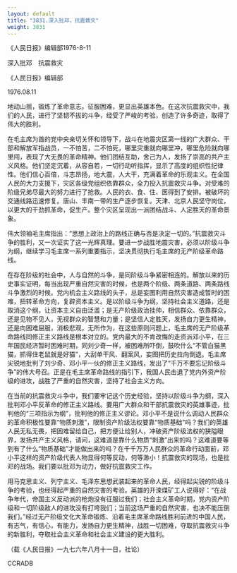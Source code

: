 ```yaml
---
layout: default
title: "3831.深入批邓，抗震救灾"
weight: 3831
---
```


《人民日报》编辑部1976-8-11

深入批邓　抗震救灾

《人民日报》编辑部

1976.08.11

地动山摇，锻炼了革命意志。征服困难，更显出英雄本色。在这次抗震救灾中，我们的人民，进行了坚韧不拔的斗争，经受了严峻的考验，创造了许多奇迹，取得了伟大的胜利。

在毛主席为首的党中央亲切关怀和领导下，战斗在地震灾区第一线的广大群众、干部和解放军指战员，一不怕苦，二不怕死，哪里灾重就向哪里冲，哪里危险就向哪里闯，表现了大无畏的革命精神。他们团结互助，舍己为人，发扬了崇高的共产主义风格。他们坚定沉着，从容自若，一切行动听指挥，显示了高度的组织性纪律性。他们信心百倍，斗志昂扬，地大震，人大干，充满着革命的乐观主义。在全国人民的大力支援下，灾区各级党组织依靠群众，全力投入抗震救灾斗争。对受难的阶级兄弟尽最大的努力进行了抢救。人民的衣、食、住、医得到了安排。被破坏的交通线路迅速修复。唐山、丰南一带的生产逐步恢复。天津、北京人民坚守岗位，以更大的干劲抓革命，促生产。整个灾区呈现出一派团结战斗、人定胜天的革命景象。

伟大领袖毛主席指出：“思想上政治上的路线正确与否是决定一切的。”抗震救灾斗争的胜利，又一次证实了这一光辉真理。要进一步战胜地震灾害，必须以阶级斗争为纲，继续学习毛主席一系列重要指示，坚决贯彻执行毛主席的无产阶级革命路线。

在存在阶级的社会中，人与自然的斗争，是同阶级斗争紧密相连的。解放以来的历史事实证明，每当出现严重自然灾害的时候，也是两个阶级、两条道路、两条路线斗争激烈的时候。党内机会主义路线的头子，总是妄图利用自然灾害造成暂时的困难，扭转革命方向，复辟资本主义。是以阶级斗争为纲，坚持社会主义道路，还是取消这个纲，让资本主义自由泛滥；是无产阶级政治挂帅，相信群众、依靠群众，还是见物不见人，无视群众的智慧和力量；是坚信人定胜天，发扬自力更生精神，还是向困难屈服，消极悲观，无所作为，在这些原则问题上，毛主席的无产阶级革命路线同修正主义路线是根本对立的。党内最大的不肯改悔的走资派邓小平，在三年国民经济暂时困难时期，同刘少奇一样，被困难所吓倒，鼓吹什么“不管白猫黑猫，抓得住老鼠就是好猫”，大刮单干风、翻案风，妄图把历史拉向倒退。毛主席尖锐地批判了刘少奇、邓小平一伙的修正主义路线，发出了“千万不要忘记阶级斗争”的伟大号召。正是在毛主席革命路线的指引下，我国人民击退了党内外资产阶级的进攻，战胜了严重的自然灾害，坚持了社会主义方向。

在当前的抗震救灾斗争中，我们要牢记这个历史经验，坚持以阶级斗争为纲，深入批判邓小平反革命的修正主义路线。要用广大群众和干部抗震救灾的英雄事迹，批判他的“三项指示为纲”，批判他的修正主义谬论。邓小平不是说什么调动人民群众的革命积极性要靠“物质刺激”，限制资产阶级法权要靠“物质基础”吗？我们的英雄人民无私无畏，把困难留给自己，把方便让给别人，冲破资产阶级法权的狭隘眼界，发扬共产主义风格，请问，这难道是靠什么物质“刺激”出来的吗？这难道要等到有了什么“物质基础”才能做出来的吗？在千千万万人民群众的革命行动面前，邓小平这样的资产阶级代表人物显得何等反动，何等渺小！抗震救灾的现场，也是批邓的战场。我们要以批邓为动力，做好抗震救灾工作。

用马克思主义、列宁主义、毛泽东思想武装起来的革命人民，经得起尖锐的阶级斗争的考验，也经得起严重的自然灾害的考验。英雄的开滦煤矿工人说得好：“在战争年代，帝国主义反动派的枪炮没有征服过我们；社会主义革命时期，党内资产阶级和一切阶级敌人的进攻没有打垮我们；当前这场严重的自然灾害，也决不能压倒我们。”经过无产阶级文化大革命锻炼、沿着毛主席革命路线胜利前进的中国人民，有志气，有信心，有能力，发扬自力更生精神，战胜一切困难，夺取抗震救灾斗争的新胜利，夺取社会主义革命和社会主义建设的更大胜利。

（载《人民日报》一九七六年八月十一日，社论）

CCRADB

